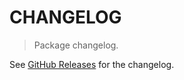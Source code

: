 # CHANGELOG

> Package changelog.

See [GitHub Releases](https://github.com/stdlib-js/assert-is-same-complex128array/releases) for the changelog.